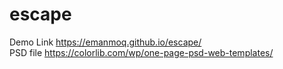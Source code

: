 # escape

Demo Link https://emanmoq.github.io/escape/
<br>
PSD file https://colorlib.com/wp/one-page-psd-web-templates/

